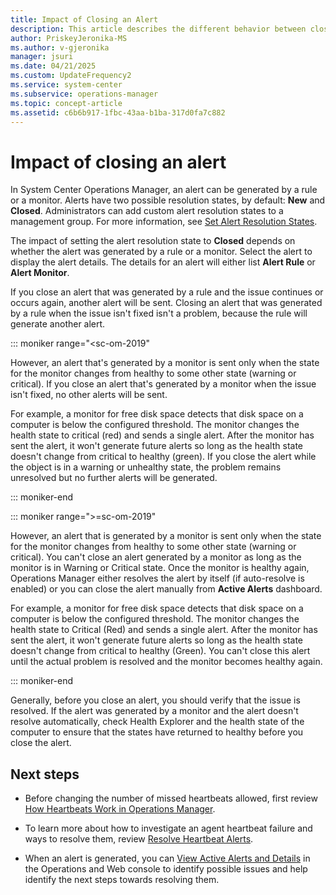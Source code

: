 ```yaml
---
title: Impact of Closing an Alert
description: This article describes the different behavior between closing an alert from a monitor from an alert rule in the Operations Manager console.
author: PriskeyJeronika-MS
ms.author: v-gjeronika
manager: jsuri
ms.date: 04/21/2025
ms.custom: UpdateFrequency2
ms.service: system-center
ms.subservice: operations-manager
ms.topic: concept-article
ms.assetid: c6b6b917-1fbc-43aa-b1ba-317d0fa7c882
---
```


# Impact of closing an alert



In System Center Operations Manager, an alert can be generated by a rule or a monitor. Alerts have two possible resolution states, by default: **New** and **Closed**. Administrators can add custom alert resolution states to a management group. For more information, see [Set Alert Resolution States](manage-alert-set-resolution-states.md).  

The impact of setting the alert resolution state to **Closed** depends on whether the alert was generated by a rule or a monitor. Select the alert to display the alert details. The details for an alert will either list **Alert Rule** or **Alert Monitor**.  

If you close an alert that was generated by a rule and the issue continues or occurs again, another alert will be sent. Closing an alert that was generated by a rule when the issue isn't fixed isn't a problem, because the rule will generate another alert.  

::: moniker range="<sc-om-2019"

However, an alert that's generated by a monitor is sent only when the state for the monitor changes from healthy to some other state (warning or critical). If you close an alert that's generated by a monitor when the issue isn't fixed, no other alerts will be sent.  

For example, a monitor for free disk space detects that disk space on a computer is below the configured threshold. The monitor changes the health state to critical (red) and sends a single alert. After the monitor has sent the alert, it won't generate future alerts so long as the health state doesn't change from critical to healthy (green). If you close the alert while the object is in a warning or unhealthy state, the problem remains unresolved but no further alerts will be generated.

::: moniker-end  

::: moniker range=">=sc-om-2019"

However, an alert that is generated by a monitor is sent only when the state for the monitor changes from healthy to some other state (warning or critical). You can't close an alert generated by a monitor as long as the monitor is in Warning or Critical state. Once the monitor is healthy again, Operations Manager either resolves the alert by itself (if auto-resolve is enabled) or you can close the alert manually from **Active Alerts** dashboard.  

For example, a monitor for free disk space detects that disk space on a computer is below the configured threshold. The monitor changes the health state to Critical (Red) and sends a single alert. After the monitor has sent the alert, it won't generate future alerts so long as the health state doesn't change from critical to healthy (Green). You can't close this alert until the actual problem is resolved and the monitor becomes healthy again.

::: moniker-end

Generally, before you close an alert, you should verify that the issue is resolved. If the alert was generated by a monitor and the alert doesn't resolve automatically, check Health Explorer and the health state of the computer to ensure that the states have returned to healthy before you close the alert.  

## Next steps 

- Before changing the number of missed heartbeats allowed, first review [How Heartbeats Work in Operations Manager](manage-agent-heartbeat-overview.md).  

- To learn more about how to investigate an agent heartbeat failure and ways to resolve them, review [Resolve Heartbeat Alerts](manage-agent-resolve-heartbeat.md).  

- When an alert is generated, you can [View Active Alerts and Details](manage-alert-view-alerts-details.md) in the Operations and Web console to identify possible issues and help identify the next steps towards resolving them. 

